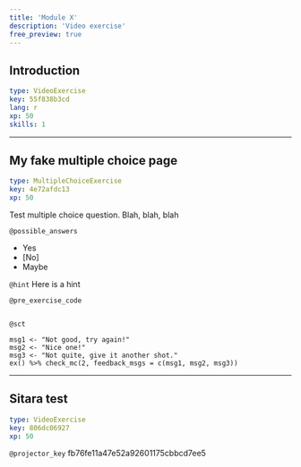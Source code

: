 ```yaml
---
title: 'Module X'
description: 'Video exercise'
free_preview: true
---
```


## Introduction

```yaml
type: VideoExercise
key: 55f838b3cd
lang: r
xp: 50
skills: 1
```


---

## My fake multiple choice page

```yaml
type: MultipleChoiceExercise
key: 4e72afdc13
xp: 50
```

Test multiple choice question. Blah, blah, blah

`@possible_answers`
- Yes
- [No]
- Maybe

`@hint`
Here is a hint

`@pre_exercise_code`
```{r}

```

`@sct`
```{r}
msg1 <- "Not good, try again!"
msg2 <- "Nice one!"
msg3 <- "Not quite, give it another shot."
ex() %>% check_mc(2, feedback_msgs = c(msg1, msg2, msg3))
```

---

## Sitara test

```yaml
type: VideoExercise
key: 806dc06927
xp: 50
```

`@projector_key`
fb76fe11a47e52a92601175cbbcd7ee5
